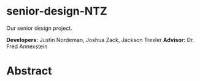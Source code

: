 # senior-design-NTZ 
Our senior design project.

**Developers:** Justin Nordeman, Joshua Zack, Jackson Trexler
**Advisor:** Dr. Fred Annexstein

# Abstract

